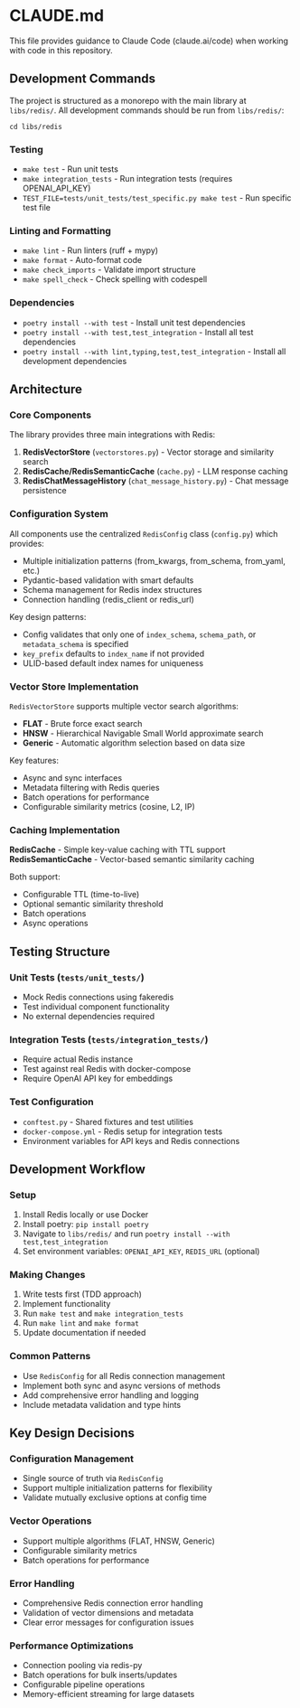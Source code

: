 # CLAUDE.md

This file provides guidance to Claude Code (claude.ai/code) when working with code in this repository.

## Development Commands

The project is structured as a monorepo with the main library at `libs/redis/`. All development commands should be run from `libs/redis/`:

```
cd libs/redis
```

### Testing

- `make test` - Run unit tests
- `make integration_tests` - Run integration tests (requires OPENAI_API_KEY)
- `TEST_FILE=tests/unit_tests/test_specific.py make test` - Run specific test file

### Linting and Formatting

- `make lint` - Run linters (ruff + mypy)
- `make format` - Auto-format code
- `make check_imports` - Validate import structure
- `make spell_check` - Check spelling with codespell

### Dependencies

- `poetry install --with test` - Install unit test dependencies
- `poetry install --with test,test_integration` - Install all test dependencies
- `poetry install --with lint,typing,test,test_integration` - Install all development dependencies

## Architecture

### Core Components

The library provides three main integrations with Redis:

1. **RedisVectorStore** (`vectorstores.py`) - Vector storage and similarity search
2. **RedisCache/RedisSemanticCache** (`cache.py`) - LLM response caching
3. **RedisChatMessageHistory** (`chat_message_history.py`) - Chat message persistence

### Configuration System

All components use the centralized `RedisConfig` class (`config.py`) which provides:
- Multiple initialization patterns (from_kwargs, from_schema, from_yaml, etc.)
- Pydantic-based validation with smart defaults
- Schema management for Redis index structures
- Connection handling (redis_client or redis_url)

Key design patterns:
- Config validates that only one of `index_schema`, `schema_path`, or `metadata_schema` is specified
- `key_prefix` defaults to `index_name` if not provided
- ULID-based default index names for uniqueness

### Vector Store Implementation

`RedisVectorStore` supports multiple vector search algorithms:
- **FLAT** - Brute force exact search
- **HNSW** - Hierarchical Navigable Small World approximate search
- **Generic** - Automatic algorithm selection based on data size

Key features:
- Async and sync interfaces
- Metadata filtering with Redis queries
- Batch operations for performance
- Configurable similarity metrics (cosine, L2, IP)

### Caching Implementation

**RedisCache** - Simple key-value caching with TTL support
**RedisSemanticCache** - Vector-based semantic similarity caching

Both support:
- Configurable TTL (time-to-live)
- Optional semantic similarity threshold
- Batch operations
- Async operations

## Testing Structure

### Unit Tests (`tests/unit_tests/`)
- Mock Redis connections using fakeredis
- Test individual component functionality
- No external dependencies required

### Integration Tests (`tests/integration_tests/`)
- Require actual Redis instance
- Test against real Redis with docker-compose
- Require OpenAI API key for embeddings

### Test Configuration
- `conftest.py` - Shared fixtures and test utilities
- `docker-compose.yml` - Redis setup for integration tests
- Environment variables for API keys and Redis connections

## Development Workflow

### Setup
1. Install Redis locally or use Docker
2. Install poetry: `pip install poetry`
3. Navigate to `libs/redis/` and run `poetry install --with test,test_integration`
4. Set environment variables: `OPENAI_API_KEY`, `REDIS_URL` (optional)

### Making Changes
1. Write tests first (TDD approach)
2. Implement functionality
3. Run `make test` and `make integration_tests`
4. Run `make lint` and `make format`
5. Update documentation if needed

### Common Patterns
- Use `RedisConfig` for all Redis connection management
- Implement both sync and async versions of methods
- Add comprehensive error handling and logging
- Include metadata validation and type hints

## Key Design Decisions

### Configuration Management
- Single source of truth via `RedisConfig`
- Support multiple initialization patterns for flexibility
- Validate mutually exclusive options at config time

### Vector Operations
- Support multiple algorithms (FLAT, HNSW, Generic)
- Configurable similarity metrics
- Batch operations for performance

### Error Handling
- Comprehensive Redis connection error handling
- Validation of vector dimensions and metadata
- Clear error messages for configuration issues

### Performance Optimizations
- Connection pooling via redis-py
- Batch operations for bulk inserts/updates
- Configurable pipeline operations
- Memory-efficient streaming for large datasets